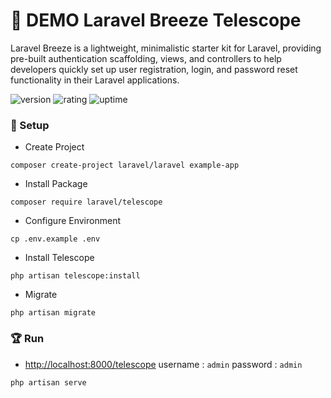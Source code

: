 # 🎉 DEMO Laravel Breeze Telescope

Laravel Breeze is a lightweight, minimalistic starter kit for Laravel, providing pre-built authentication scaffolding, views, and controllers to help developers quickly set up user registration, login, and password reset functionality in their Laravel applications.

![version](https://img.shields.io/badge/version-1.0-blue)
![rating](https://img.shields.io/badge/rating-★★★★★-yellow)
![uptime](https://img.shields.io/badge/uptime-100%25-brightgreen)

### 🚀 Setup

- Create Project

```shell
composer create-project laravel/laravel example-app
```

- Install Package

```shell
composer require laravel/telescope
```

- Configure Environment

```shell
cp .env.example .env
```

- Install Telescope

```shell
php artisan telescope:install
```

- Migrate

``` 
php artisan migrate
```

### 🏆 Run

- [http://localhost:8000/telescope](http://localhost:8000/telescope) username : `admin` password : `admin`

```shell
php artisan serve
```
